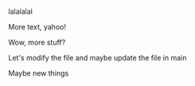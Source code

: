 lalalalal

More text, yahoo!

Wow, more stuff?

Let's modify the file and maybe update the file in main

Maybe new things
